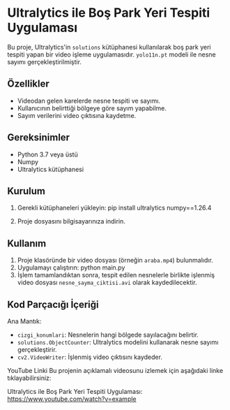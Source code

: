 # Ultralytics ile Boş Park Yeri Tespiti Uygulaması

Bu proje, Ultralytics'in `solutions` kütüphanesi kullanılarak boş park yeri tespiti yapan bir video işleme uygulamasıdır. 
`yolo11n.pt` modeli ile nesne sayımı gerçekleştirilmiştir. 

## Özellikler
- Videodan gelen karelerde nesne tespiti ve sayımı.
- Kullanıcının belirttiği bölgeye göre sayım yapabilme.
- Sayım verilerini video çıktısına kaydetme.

## Gereksinimler
- Python 3.7 veya üstü
- Numpy
- Ultralytics kütüphanesi


## Kurulum

1. Gerekli kütüphaneleri yükleyin:
   pip install ultralytics numpy==1.26.4

2. Proje dosyasını bilgisayarınıza indirin.

## Kullanım

1. Proje klasöründe bir video dosyası (örneğin `araba.mp4`) bulunmalıdır.
2. Uygulamayı çalıştırın:
   python main.py
3. İşlem tamamlandıktan sonra, tespit edilen nesnelerle birlikte işlenmiş video dosyası `nesne_sayma_ciktisi.avi` olarak kaydedilecektir.

## Kod Parçacığı İçeriği

Ana Mantık:
- `cizgi_konumlari`: Nesnelerin hangi bölgede sayılacağını belirtir.
- `solutions.ObjectCounter`: Ultralytics modelini kullanarak nesne sayımı gerçekleştirir.
- `cv2.VideoWriter`: İşlenmiş video çıktısını kaydeder.

YouTube Linki
Bu projenin açıklamalı videosunu izlemek için aşağıdaki linke tıklayabilirsiniz:

Ultralytics ile Boş Park Yeri Tespiti Uygulaması: https://www.youtube.com/watch?v=example

